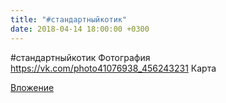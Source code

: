 ```yaml
---
title: "#стандартныйкотик"
date: 2018-04-14 18:00:00 +0300
---
```


#стандартныйкотик
Фотография
<a class="vk-attach" href="https://vk.com/photo41076938_456243231">https://vk.com/photo41076938_456243231</a>
Карта

<a class="vk-attach" href="https://vk.com/photo41076938_456243231">Вложение</a>
